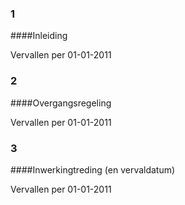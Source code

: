 <meta http-equiv='Content-Type' content='text/html; charset=utf-8' />

### 1  

####Inleiding

Vervallen per 01-01-2011 

### 2  

####Overgangsregeling

Vervallen per 01-01-2011 

### 3  

####Inwerkingtreding (en vervaldatum)

Vervallen per 01-01-2011 

